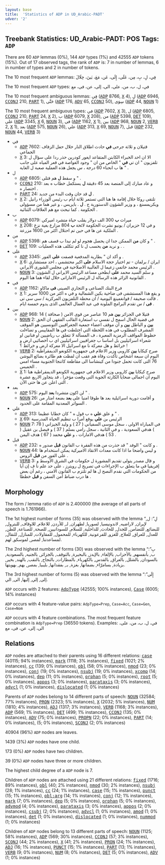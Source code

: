 ```yaml
---
layout: base
title:  'Statistics of ADP in UD_Arabic-PADT'
udver: '2'
---
```


## Treebank Statistics: UD_Arabic-PADT: POS Tags: `ADP`

There are 60 `ADP` lemmas (0%), 144 `ADP` types (1%) and 42555 `ADP` tokens (15%).
Out of 17 observed tags, the rank of `ADP` is: 7 in number of lemmas, 6 in number of types and 2 in number of tokens.

The 10 most frequent `ADP` lemmas: فِي، لِ، بِ، مِن، عَلَى، إِلَى، عَن، مَعَ، بَينَ، خِلَالَ

The 10 most frequent `ADP` types:  في، ل، ب، من، على، الى، إلى، عن، فى، مع

The 10 most frequent ambiguous lemmas: فِي (<tt><a href="ar_padt-pos-ADP.html">ADP</a></tt> 8766, <tt><a href="ar_padt-pos-X.html">X</a></tt> 4), لِ (<tt><a href="ar_padt-pos-ADP.html">ADP</a></tt> 6946, <tt><a href="ar_padt-pos-CCONJ.html">CCONJ</a></tt> 210, <tt><a href="ar_padt-pos-PART.html">PART</a></tt> 1), حَتَّى (<tt><a href="ar_padt-pos-ADP.html">ADP</a></tt> 176, <tt><a href="ar_padt-pos-ADV.html">ADV</a></tt> 65, <tt><a href="ar_padt-pos-CCONJ.html">CCONJ</a></tt> 50), سِوَى (<tt><a href="ar_padt-pos-ADP.html">ADP</a></tt> 44, <tt><a href="ar_padt-pos-NOUN.html">NOUN</a></tt> 1)

The 10 most frequent ambiguous types:  في (<tt><a href="ar_padt-pos-ADP.html">ADP</a></tt> 7602, <tt><a href="ar_padt-pos-X.html">X</a></tt> 3), ل (<tt><a href="ar_padt-pos-ADP.html">ADP</a></tt> 6805, <tt><a href="ar_padt-pos-CCONJ.html">CCONJ</a></tt> 210, <tt><a href="ar_padt-pos-PART.html">PART</a></tt> 24, <tt><a href="ar_padt-pos-X.html">X</a></tt> 2), ب (<tt><a href="ar_padt-pos-ADP.html">ADP</a></tt> 6079, <tt><a href="ar_padt-pos-X.html">X</a></tt> 208), من (<tt><a href="ar_padt-pos-ADP.html">ADP</a></tt> 5398, <tt><a href="ar_padt-pos-DET.html">DET</a></tt> 109), على (<tt><a href="ar_padt-pos-ADP.html">ADP</a></tt> 3345, <tt><a href="ar_padt-pos-X.html">X</a></tt> 6, <tt><a href="ar_padt-pos-NOUN.html">NOUN</a></tt> 3), فى (<tt><a href="ar_padt-pos-ADP.html">ADP</a></tt> 1162, <tt><a href="ar_padt-pos-X.html">X</a></tt> 1), بين (<tt><a href="ar_padt-pos-ADP.html">ADP</a></tt> 968, <tt><a href="ar_padt-pos-NOUN.html">NOUN</a></tt> 2, <tt><a href="ar_padt-pos-VERB.html">VERB</a></tt> 2, <tt><a href="ar_padt-pos-X.html">X</a></tt> 1), بعد (<tt><a href="ar_padt-pos-ADP.html">ADP</a></tt> 575, <tt><a href="ar_padt-pos-NOUN.html">NOUN</a></tt> 26), علي (<tt><a href="ar_padt-pos-ADP.html">ADP</a></tt> 313, <tt><a href="ar_padt-pos-X.html">X</a></tt> 69, <tt><a href="ar_padt-pos-NOUN.html">NOUN</a></tt> 7), قبل (<tt><a href="ar_padt-pos-ADP.html">ADP</a></tt> 232, <tt><a href="ar_padt-pos-NOUN.html">NOUN</a></tt> 44, <tt><a href="ar_padt-pos-VERB.html">VERB</a></tt> 3)


* في
  * <tt><a href="ar_padt-pos-ADP.html">ADP</a></tt> 7602: قتيلان و ثلاثة جرحى <b>في</b> حادث اطلاق النار خلال حفل الزفاف الجماعي
  * <tt><a href="ar_padt-pos-X.html">X</a></tt> 3: الا ان احد الخبراء الكابتن المتقاعد ايغور كودرين حذر ردا على سؤال ل تلفزيون " ان تي <b>في</b> " الخاص من ان " وجود الغواصة في قعر المياه على جانب ها ب انحناء 60 درجة ، س يجعل هذه العملية صعبة ل الغاية " .
* ل
  * <tt><a href="ar_padt-pos-ADP.html">ADP</a></tt> 6805: و سقط <b>ل</b> هم قتلى " .
  * <tt><a href="ar_padt-pos-CCONJ.html">CCONJ</a></tt> 210: و عاد مبارك إلى المنصة بعد 45 دقيقة <b>ل</b> يستكمل خطاب ه بعد اختصار ه .
  * <tt><a href="ar_padt-pos-PART.html">PART</a></tt> 24: <b>ل</b> قد حان وقت البدء من جديد .
  * <tt><a href="ar_padt-pos-X.html">X</a></tt> 2: تلتقى روكا خلال إقامة ها هنا التى تستمر ثلاثة ايام ب رئيس الوزراء رانيل ويكريمسنغ ، و وزير الشؤون الدستورية ج . <b>ل</b> . بايريس ، و غير هما من مسؤولى الحكومة . كما تبحث مع هم العلاقات الثنائية .
* ب
  * <tt><a href="ar_padt-pos-ADP.html">ADP</a></tt> 6079: ميراث <b>ب</b> 300 الف دولار يقلب حياة متشرد اميركي
  * <tt><a href="ar_padt-pos-X.html">X</a></tt> 208: و في 12 حزيران / يونيو نشرت الحكومة لائحة <b>ب</b> 804 مزارع بغية نزع الملكية عن ها في حين تم احتلال اكثر من 1600 مزرعة .
* من
  * <tt><a href="ar_padt-pos-ADP.html">ADP</a></tt> 5398: و كان <b>من</b> الممكن جدا ان يحصل هجوم لو لم نبدا ب قصف هم " .
  * <tt><a href="ar_padt-pos-DET.html">DET</a></tt> 109: و نريد <b>من</b> يحسب ل نا كم تتكلف هذه العمليات . .
* على
  * <tt><a href="ar_padt-pos-ADP.html">ADP</a></tt> 3345: و أكد ان " بطارية المدفعية قصفت <b>على</b> الفور .
  * <tt><a href="ar_padt-pos-X.html">X</a></tt> 6: ايران / برلمان - تم اختيار حجة الاسلام <b>على</b> اكبر محتشمي ، احد مستشاري الرئيس محمد خاتمي زعيما ل الغالبية الاصلاحية في مجلس الشورى الايراني .
  * <tt><a href="ar_padt-pos-NOUN.html">NOUN</a></tt> 3: و سلم السيد محمد <b>على</b> ابطحى مساعد الرئيس الايرانى ل الشؤون القانونية الزائر هذه الرسالة ل الرئيس الاماراتى خلال لقاء هما هنا اليوم .
* فى
  * <tt><a href="ar_padt-pos-ADP.html">ADP</a></tt> 1162: فرع البنك الصناعى و التجاري الصينى <b>فى</b> ماكاو
  * <tt><a href="ar_padt-pos-X.html">X</a></tt> 1: و يقع هذا المستشفى فى ضاحية بكين الشمالية و في ه اكثر من 1000 سرير . قالت صحيفة / قوانغمينغ اليومية / ان محطة التلفزيون المركزية / سى سى تى <b>فى</b> / س تقدم البرامج الملونة فى عيد العمال العالمى الذى يدوم خمسة ايام .
* بين
  * <tt><a href="ar_padt-pos-ADP.html">ADP</a></tt> 968: 14 قتيلا في الجزائر <b>بين</b> هم 10 عناصر من قوى الامن ( صحافة )
  * <tt><a href="ar_padt-pos-NOUN.html">NOUN</a></tt> 2: في قضية الحال اسمح ل نفسي ب استعارة القالب الفقهي ان الحق <b>بين</b> و الباطل <b>بين</b> و أن موقف اعضاء جمعية الجغرافيين التونسيين هو الموقف المشرف المطلوب في هذه اللحظة التي اختلطت في ها المقاييس و تضاءلت حظوظ المواقف الرمزية المعبرة ، ف المسألة لا تتعلق ب رياضيين او فنانين او شعراء اسرائيليين بل اساسا ب جغرافيين اسرائيليين اي ب أخصائيي ارض و خرائط و هل معركة نا مع اسرائيل الا معركة ارض و خرائط ؟ !
  * <tt><a href="ar_padt-pos-VERB.html">VERB</a></tt> 2: صرح كيكايا <b>بين</b> كاروبى وزير الاعلام فى جمهورية الكونغو الديمقراطية اليوم ان سبعة اشخاص تأكدت وفاة هم عقب ان لفظت هم طائرة بضائع اليوشن 76 التى كانت تحمل جنودا من كينشاسا الى مقاطعة كاتنجا الجنوبية مساء امس الخميس .
  * <tt><a href="ar_padt-pos-X.html">X</a></tt> 1: صرح كيكايا <b>بين</b> كاروبى وزير الاعلام فى جمهورية الكونغو الديمقراطية هنا اليوم ان اجمالى ضحايا الكارثة الجوية التى وقعت مؤخرا ، قد يتجاوز الاربع عشرة التى اعلن عن ها حتى الآن .
* بعد
  * <tt><a href="ar_padt-pos-ADP.html">ADP</a></tt> 575: لن اكون متشردا <b>بعد</b> اليوم " .
  * <tt><a href="ar_padt-pos-NOUN.html">NOUN</a></tt> 26: و أقامت دورية اسرائيلية بعد ها طوقا امنيا على <b>بعد</b> بضعة امتار من السواتر المعدنية المقامة على الحدود .
* علي
  * <tt><a href="ar_padt-pos-ADP.html">ADP</a></tt> 313: و علق <b>علي</b> ه ب قول ه " كان خطابا عظيما " .
  * <tt><a href="ar_padt-pos-X.html">X</a></tt> 69: الرئيس بن <b>علي</b> يوقع أمرا ب تنظيم الحياة المدرسية
  * <tt><a href="ar_padt-pos-NOUN.html">NOUN</a></tt> 7: في المباراة الاولى ، سجل موسى السفياني ( 27 ) و وليد الجيزاني ( 78 ) هدفي السعودية ، و في الثانية ، سجل رامي بسلم ( 37 ) و فيصل بن عقيل ( 53 ) هدفي الامارات ، و <b>علي</b> محمد ( 67 ) هدف اليمن .
* قبل
  * <tt><a href="ar_padt-pos-ADP.html">ADP</a></tt> 232: و كانت " الوفد " قد حذرت من هذه الفقرة ب القانون <b>قبل</b> صدور ه .
  * <tt><a href="ar_padt-pos-NOUN.html">NOUN</a></tt> 44: و ليس واضحا ما اذا كانت معدات الانقاذ الاميركية يمكن استخدام ها على الفور من <b>قبل</b> الروس .
  * <tt><a href="ar_padt-pos-VERB.html">VERB</a></tt> 3: و قال مصدر يتولى تقديم المشورة ل حكومات في الشرق الأوسط و إفريقيا في ما يتعلق ب الإجراءات في تصريح ل رويترز ، على حد علم نا ف إن أيا من الحكومات التي نقدم النصح ل ها لم تلتزم ب القانون الامني ، رغم أن بعض ها درب ضباط أمن السفن و <b>قبل</b> خططا .

## Morphology

The form / lemma ratio of `ADP` is 2.400000 (the average of all parts of speech is 1.761966).

The 1st highest number of forms (35) was observed with the lemma “لِ”: ل, لإيران, لاراضيه, لاندونيسيا, لسوريا, لطهران, لـ, للأردن, للاعلام, للاوقاف, للبترول, للبضائع, للتضامن, للجدل, للحادث, للداخلية, للسلام, للسودانيين, للصحة, للصناعة, للطن, للعدل, للعراق, للعلاج, للغزو, للفرعونية, للكهرباء, للمحمول, للمقاولات, للمنازل, للنقال, لمساعدتنا, لمصر, لموسكو, لهم.

The 2nd highest number of forms (30) was observed with the lemma “بِ”: ب, بأنفسهم, بالأحزاب, بالإلغاء, بالإيدز, بالبحيرة, بالتوقف, بالجزائر, بالجنيه, بالسعودية, بالسودان, بالشلل, بالعراق, بالقدس, بالكهرباء, بالمطارات, بالنجاح, بالنقب, بالهند, بخير, بزيادة, بسامرّاء, بضمانها, بغزة, بـ, بفقدانها, بليبيا, بمصر, بهم, بهويتها.

The 3rd highest number of forms (5) was observed with the lemma “إِلَى”: إلى, إلي, إليها, الى, الي.

`ADP` occurs with 2 features: <tt><a href="ar_padt-feat-AdpType.html">AdpType</a></tt> (42555; 100% instances), <tt><a href="ar_padt-feat-Case.html">Case</a></tt> (6005; 14% instances)

`ADP` occurs with 4 feature-value pairs: `AdpType=Prep`, `Case=Acc`, `Case=Gen`, `Case=Nom`

`ADP` occurs with 4 feature combinations.
The most frequent feature combination is `AdpType=Prep` (36550 tokens).
Examples: في، ل، ب، من، على، الى، إلى، عن، فى، مع


## Relations

`ADP` nodes are attached to their parents using 16 different relations: <tt><a href="ar_padt-dep-case.html">case</a></tt> (40115; 94% instances), <tt><a href="ar_padt-dep-mark.html">mark</a></tt> (1118; 3% instances), <tt><a href="ar_padt-dep-fixed.html">fixed</a></tt> (1021; 2% instances), <tt><a href="ar_padt-dep-cc.html">cc</a></tt> (139; 0% instances), <tt><a href="ar_padt-dep-obl.html">obl</a></tt> (58; 0% instances), <tt><a href="ar_padt-dep-nmod.html">nmod</a></tt> (23; 0% instances), <tt><a href="ar_padt-dep-conj.html">conj</a></tt> (19; 0% instances), <tt><a href="ar_padt-dep-nsubj.html">nsubj</a></tt> (19; 0% instances), <tt><a href="ar_padt-dep-xcomp.html">xcomp</a></tt> (14; 0% instances), <tt><a href="ar_padt-dep-dep.html">dep</a></tt> (11; 0% instances), <tt><a href="ar_padt-dep-orphan.html">orphan</a></tt> (5; 0% instances), <tt><a href="ar_padt-dep-root.html">root</a></tt> (5; 0% instances), <tt><a href="ar_padt-dep-appos.html">appos</a></tt> (3; 0% instances), <tt><a href="ar_padt-dep-parataxis.html">parataxis</a></tt> (3; 0% instances), <tt><a href="ar_padt-dep-advcl.html">advcl</a></tt> (1; 0% instances), <tt><a href="ar_padt-dep-dislocated.html">dislocated</a></tt> (1; 0% instances)

Parents of `ADP` nodes belong to 14 different parts of speech: <tt><a href="ar_padt-pos-NOUN.html">NOUN</a></tt> (32584; 77% instances), <tt><a href="ar_padt-pos-PRON.html">PRON</a></tt> (2323; 5% instances), <tt><a href="ar_padt-pos-X.html">X</a></tt> (2032; 5% instances), <tt><a href="ar_padt-pos-NUM.html">NUM</a></tt> (1810; 4% instances), <tt><a href="ar_padt-pos-ADJ.html">ADJ</a></tt> (1317; 3% instances), <tt><a href="ar_padt-pos-VERB.html">VERB</a></tt> (1168; 3% instances), <tt><a href="ar_padt-pos-ADP.html">ADP</a></tt> (569; 1% instances), <tt><a href="ar_padt-pos-DET.html">DET</a></tt> (499; 1% instances), <tt><a href="ar_padt-pos-CCONJ.html">CCONJ</a></tt> (135; 0% instances), <tt><a href="ar_padt-pos-ADV.html">ADV</a></tt> (75; 0% instances), <tt><a href="ar_padt-pos-PROPN.html">PROPN</a></tt> (22; 0% instances), <tt><a href="ar_padt-pos-PART.html">PART</a></tt> (14; 0% instances),  (5; 0% instances), <tt><a href="ar_padt-pos-SCONJ.html">SCONJ</a></tt> (2; 0% instances)

40904 (96%) `ADP` nodes are leaves.

1439 (3%) `ADP` nodes have one child.

173 (0%) `ADP` nodes have two children.

39 (0%) `ADP` nodes have three or more children.

The highest child degree of a `ADP` node is 7.

Children of `ADP` nodes are attached using 21 different relations: <tt><a href="ar_padt-dep-fixed.html">fixed</a></tt> (1716; 89% instances), <tt><a href="ar_padt-dep-obl.html">obl</a></tt> (40; 2% instances), <tt><a href="ar_padt-dep-nmod.html">nmod</a></tt> (30; 2% instances), <tt><a href="ar_padt-dep-nsubj.html">nsubj</a></tt> (28; 1% instances), <tt><a href="ar_padt-dep-cc.html">cc</a></tt> (24; 1% instances), <tt><a href="ar_padt-dep-case.html">case</a></tt> (15; 1% instances), <tt><a href="ar_padt-dep-punct.html">punct</a></tt> (15; 1% instances), <tt><a href="ar_padt-dep-obl-arg.html">obl:arg</a></tt> (14; 1% instances), <tt><a href="ar_padt-dep-conj.html">conj</a></tt> (12; 1% instances), <tt><a href="ar_padt-dep-mark.html">mark</a></tt> (7; 0% instances), <tt><a href="ar_padt-dep-dep.html">dep</a></tt> (5; 0% instances), <tt><a href="ar_padt-dep-orphan.html">orphan</a></tt> (5; 0% instances), <tt><a href="ar_padt-dep-advmod.html">advmod</a></tt> (4; 0% instances), <tt><a href="ar_padt-dep-parataxis.html">parataxis</a></tt> (3; 0% instances), <tt><a href="ar_padt-dep-appos.html">appos</a></tt> (2; 0% instances), <tt><a href="ar_padt-dep-csubj.html">csubj</a></tt> (2; 0% instances), <tt><a href="ar_padt-dep-advcl.html">advcl</a></tt> (1; 0% instances), <tt><a href="ar_padt-dep-amod.html">amod</a></tt> (1; 0% instances), <tt><a href="ar_padt-dep-det.html">det</a></tt> (1; 0% instances), <tt><a href="ar_padt-dep-dislocated.html">dislocated</a></tt> (1; 0% instances), <tt><a href="ar_padt-dep-nummod.html">nummod</a></tt> (1; 0% instances)

Children of `ADP` nodes belong to 13 different parts of speech: <tt><a href="ar_padt-pos-NOUN.html">NOUN</a></tt> (1125; 58% instances), <tt><a href="ar_padt-pos-ADP.html">ADP</a></tt> (569; 30% instances), <tt><a href="ar_padt-pos-CCONJ.html">CCONJ</a></tt> (57; 3% instances), <tt><a href="ar_padt-pos-SCONJ.html">SCONJ</a></tt> (44; 2% instances), <tt><a href="ar_padt-pos-X.html">X</a></tt> (41; 2% instances), <tt><a href="ar_padt-pos-PRON.html">PRON</a></tt> (24; 1% instances), <tt><a href="ar_padt-pos-ADJ.html">ADJ</a></tt> (16; 1% instances), <tt><a href="ar_padt-pos-PUNCT.html">PUNCT</a></tt> (15; 1% instances), <tt><a href="ar_padt-pos-PART.html">PART</a></tt> (13; 1% instances), <tt><a href="ar_padt-pos-VERB.html">VERB</a></tt> (9; 0% instances), <tt><a href="ar_padt-pos-NUM.html">NUM</a></tt> (8; 0% instances), <tt><a href="ar_padt-pos-DET.html">DET</a></tt> (5; 0% instances), <tt><a href="ar_padt-pos-ADV.html">ADV</a></tt> (1; 0% instances)

